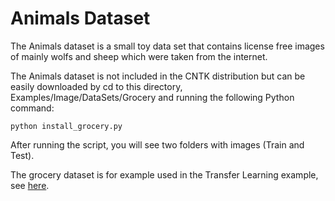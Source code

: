 # Animals Dataset

The Animals dataset is a small toy data set that contains license free images of mainly wolfs and sheep which were taken from the internet.

The Animals dataset is not included in the CNTK distribution but can be easily
downloaded by cd to this directory, Examples/Image/DataSets/Grocery and running the following Python command:

`python install_grocery.py`

After running the script, you will see two folders with images (Train and Test). 

The grocery dataset is for example used in the Transfer Learning example, see [here](https://github.com/Microsoft/CNTK/wiki/Build-your-own-image-classifier-using-Transfer-Learning).
